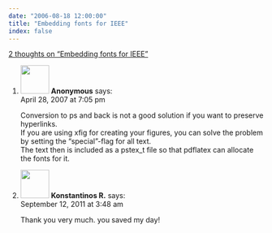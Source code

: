 ```yaml
---
date: "2006-08-18 12:00:00"
title: "Embedding fonts for IEEE"
index: false
---
```


[2 thoughts on &ldquo;Embedding fonts for IEEE&rdquo;](/lemire/blog/2006/08-18-embedding-fonts-for-ieee)

<ol class="comment-list">
<li id="comment-49307" class="comment even thread-even depth-1">
<div class="comment-author vcard">
<img alt src="https://secure.gravatar.com/avatar/?s=56&#038;d=mm&#038;r=g" srcset="https://secure.gravatar.com/avatar/?s=112&#038;d=mm&#038;r=g 2x" class="avatar avatar-56 photo avatar-default" height="56" width="56" decoding="async" /> <b class="fn">Anonymous</b> <span class="says">says:</span> </div>
<div class="comment-metadata"><time datetime="2007-04-28T19:05:47+00:00">April 28, 2007 at 7:05 pm</time></a> </div>
<div class="comment-content">
<p>Conversion to ps and back is not a good solution if you want to preserve hyperlinks.<br/>
If you are using xfig for creating your figures, you can solve the problem by setting the &ldquo;special&rdquo;-flag for all text.<br/>
The text then is included as a pstex_t file so that pdflatex can allocate the fonts for it.</p>
</div>
</li>
<li id="comment-54712" class="comment odd alt thread-odd thread-alt depth-1">
<div class="comment-author vcard">
<img alt src="https://secure.gravatar.com/avatar/d1fe0dd91f85166cc7d97283f3c28340?s=56&#038;d=mm&#038;r=g" srcset="https://secure.gravatar.com/avatar/d1fe0dd91f85166cc7d97283f3c28340?s=112&#038;d=mm&#038;r=g 2x" class="avatar avatar-56 photo" height="56" width="56" decoding="async" /> <b class="fn">Konstantinos R.</b> <span class="says">says:</span> </div>
<div class="comment-metadata"><time datetime="2011-09-12T03:48:22+00:00">September 12, 2011 at 3:48 am</time></a> </div>
<div class="comment-content">
<p>Thank you very much. you saved my day!</p>
</div>
</li>
</ol>
